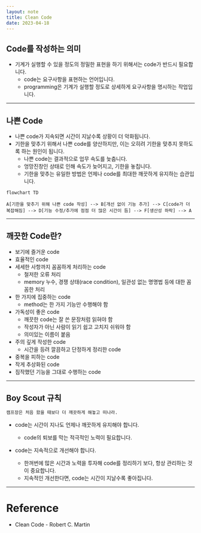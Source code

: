 ```yaml
---
layout: note
title: Clean Code
date: 2023-04-18
---
```





## Code를 작성하는 의미

- 기계가 실행할 수 있을 정도의 정밀한 표현을 하기 위해서는 code가 반드시 필요합니다.
    - code는 요구사항을 표현하는 언어입니다.
    - programming은 기계가 실행할 정도로 상세하게 요구사항을 명시하는 작업입니다.




---




## 나쁜 Code

- 나쁜 code가 지속되면 시간이 지날수록 상황이 더 악화됩니다.
- 기한을 맞추기 위해서 나쁜 code를 양산하지만, 이는 오히려 기한을 맞추지 못하도록 하는 원인이 됩니다.
    - 나쁜 code는 결과적으로 업무 속도를 늦춥니다.
    - 엉망진창인 상태로 인해 속도가 늦어지고, 기한을 놓칩니다.
    - 기한을 맞추는 유일한 방법은 언제나 code를 최대한 깨끗하게 유지하는 습관입니다.

```mermaid
flowchart TD

A[기한을 맞추기 위해 나쁜 code 작성] --> B[개선 없이 기능 추가] --> C[code가 더 복잡해짐] --> D[기능 수정/추가에 점점 더 많은 시간이 듬] --> F[생산성 하락] --> A
```




---




## 깨끗한 Code란?

- 보기에 즐거운 code
- 효율적인 code
- 세세한 사항까지 꼼꼼하게 처리하는 code
    - 철저한 오류 처리
    - memory 누수, 경쟁 상태(race condition), 일관성 없는 명명법 등에 대한 꼼꼼한 처리
- 한 가지에 집중하는 code
    - method는 한 가지 기능만 수행해야 함
- 가독성이 좋은 code
    - 깨끗한 code는 잘 쓴 문장처럼 읽혀야 함
    - 작성자가 아닌 사람이 읽기 쉽고 고치지 쉬워야 함
    - 의미있는 이름이 붙음
- 주의 깊게 작성한 code
    - 시간을 등려 깔끔하고 단정하게 정리한 code
- 중복을 피하는 code
- 작게 추상화된 code
- 짐작했던 기능을 그대로 수행하는 code




---




## Boy Scout 규칙

```txt
캠프장은 처음 왔을 때보다 더 깨끗하게 해놓고 떠나라.
```

- code는 시간이 지나도 언제나 깨끗하게 유지해야 합니다.
    - code의 퇴보를 막는 적극적인 노력이 필요합니다.

- code는 지속적으로 개선해야 합니다.
    - 한꺼번에 많은 시간과 노력을 투자해 code를 정리하기 보다, 항상 관리하는 것이 중요합니다.
    - 지속적인 개선한다면, code는 시간이 지날수록 좋아집니다.




---




# Reference

- Clean Code - Robert C. Martin
